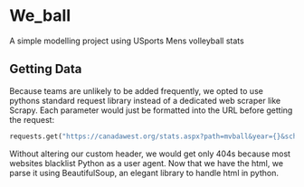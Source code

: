 # We_ball
A simple modelling project using USports Mens volleyball stats


## Getting Data
Because teams are unlikely to be added frequently, we opted to use pythons
standard request library instead of a dedicated web scraper like Scrapy. Each
parameter would just be formatted into the URL before getting the request:

```python
requests.get("https://canadawest.org/stats.aspx?path=mvball&year={}&school={}", headers={'User-Agent': 'Custom'})
```

Without altering our custom header, we would get only 404s because most websites
blacklist Python as a user agent. Now that we have the html, we parse it using
BeautifulSoup, an elegant library to handle html in python. 





